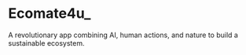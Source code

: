 # Ecomate4u_
A revolutionary app combining AI, human actions, and nature to build a sustainable ecosystem.
